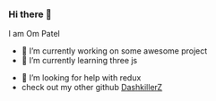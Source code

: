 ### Hi there 👋
I am Om Patel

- 🔭 I’m currently working on some awesome project
- 🌱 I’m currently learning three js
<!-- - 👯 I’m looking to collaborate on -->
- 🤔 I’m looking for help with redux
- check out my other github [DashkillerZ](github.com/DashkillerZ)
<!--- 💬 Ask me about ...
- 📫 How to reach me: ...
- 😄 Pronouns: ...
- ⚡ Fun fact: ...-->
